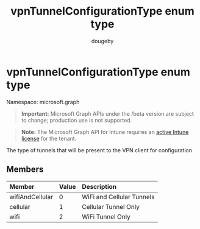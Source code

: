 ﻿---
title: "vpnTunnelConfigurationType enum type"
description: "The type of tunnels that will be present to the VPN client for configuration"
author: "dougeby"
localization_priority: Normal
ms.prod: "intune"
doc_type: enumPageType
---

# vpnTunnelConfigurationType enum type

Namespace: microsoft.graph

> **Important:** Microsoft Graph APIs under the /beta version are subject to change; production use is not supported.

> **Note:** The Microsoft Graph API for Intune requires an [active Intune license](https://go.microsoft.com/fwlink/?linkid=839381) for the tenant.

The type of tunnels that will be present to the VPN client for configuration

## Members

| Member          | Value | Description               |
| :-------------- | :---- | :------------------------ |
| wifiAndCellular | 0     | WiFi and Cellular Tunnels |
| cellular        | 1     | Cellular Tunnel Only      |
| wifi            | 2     | WiFi Tunnel Only          |

